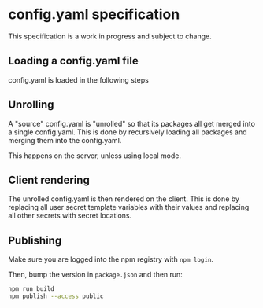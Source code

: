 # config.yaml specification

This specification is a work in progress and subject to change.

## Loading a config.yaml file

config.yaml is loaded in the following steps

## Unrolling

A "source" config.yaml is "unrolled" so that its packages all get merged into a single config.yaml. This is done by recursively loading all packages and merging them into the config.yaml.

This happens on the server, unless using local mode.

## Client rendering

The unrolled config.yaml is then rendered on the client. This is done by replacing all user secret template variables with their values and replacing all other secrets with secret locations.

## Publishing

Make sure you are logged into the npm registry with `npm login`.

Then, bump the version in `package.json` and then run:

```bash
npm run build
npm publish --access public
```
